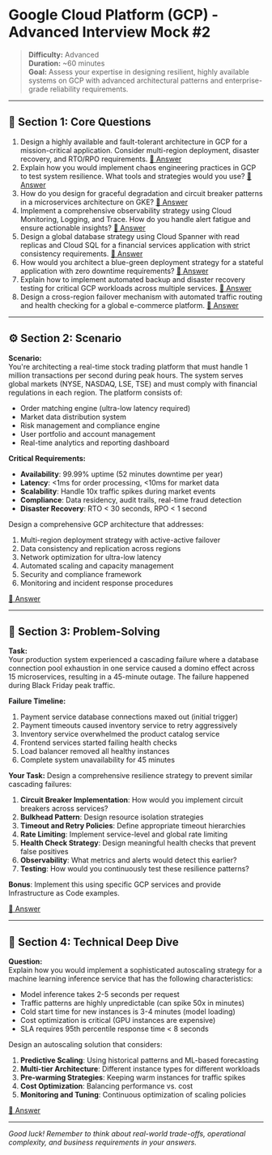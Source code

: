 # Google Cloud Platform (GCP) - Advanced Interview Mock #2

> **Difficulty:** Advanced  
> **Duration:** ~60 minutes  
> **Goal:** Assess your expertise in designing resilient, highly available systems on GCP with advanced architectural patterns and enterprise-grade reliability requirements.

---

## 🧠 Section 1: Core Questions

1. Design a highly available and fault-tolerant architecture in GCP for a mission-critical application. Consider multi-region deployment, disaster recovery, and RTO/RPO requirements. [📖 Answer](mock_2_answers.md#1-design-a-highly-available-and-fault-tolerant-architecture-in-gcp-for-a-mission-critical-application-consider-multi-region-deployment-disaster-recovery-and-rtorpo-requirements)
2. Explain how you would implement chaos engineering practices in GCP to test system resilience. What tools and strategies would you use? [📖 Answer](mock_2_answers.md#2-explain-how-you-would-implement-chaos-engineering-practices-in-gcp-to-test-system-resilience-what-tools-and-strategies-would-you-use)
3. How do you design for graceful degradation and circuit breaker patterns in a microservices architecture on GKE? [📖 Answer](mock_2_answers.md#3-how-do-you-design-for-graceful-degradation-and-circuit-breaker-patterns-in-a-microservices-architecture-on-gke)
4. Implement a comprehensive observability strategy using Cloud Monitoring, Logging, and Trace. How do you handle alert fatigue and ensure actionable insights? [📖 Answer](mock_2_answers.md#4-implement-a-comprehensive-observability-strategy-using-cloud-monitoring-logging-and-trace-how-do-you-handle-alert-fatigue-and-ensure-actionable-insights)
5. Design a global database strategy using Cloud Spanner with read replicas and Cloud SQL for a financial services application with strict consistency requirements. [📖 Answer](mock_2_answers.md#5-design-a-global-database-strategy-using-cloud-spanner-with-read-replicas-and-cloud-sql-for-a-financial-services-application-with-strict-consistency-requirements)
6. How would you architect a blue-green deployment strategy for a stateful application with zero downtime requirements? [📖 Answer](mock_2_answers.md#6-how-would-you-architect-a-blue-green-deployment-strategy-for-a-stateful-application-with-zero-downtime-requirements)
7. Explain how to implement automated backup and disaster recovery testing for critical GCP workloads across multiple services. [📖 Answer](mock_2_answers.md#7-explain-how-to-implement-automated-backup-and-disaster-recovery-testing-for-critical-gcp-workloads-across-multiple-services)
8. Design a cross-region failover mechanism with automated traffic routing and health checking for a global e-commerce platform. [📖 Answer](mock_2_answers.md#8-design-a-cross-region-failover-mechanism-with-automated-traffic-routing-and-health-checking-for-a-global-e-commerce-platform)

---

## ⚙️ Section 2: Scenario

**Scenario:**  
You're architecting a real-time stock trading platform that must handle 1 million transactions per second during peak hours. The system serves global markets (NYSE, NASDAQ, LSE, TSE) and must comply with financial regulations in each region. The platform consists of:

- Order matching engine (ultra-low latency required)
- Market data distribution system
- Risk management and compliance engine
- User portfolio and account management
- Real-time analytics and reporting dashboard

**Critical Requirements:**
- **Availability**: 99.99% uptime (52 minutes downtime per year)
- **Latency**: <1ms for order processing, <10ms for market data
- **Scalability**: Handle 10x traffic spikes during market events
- **Compliance**: Data residency, audit trails, real-time fraud detection
- **Disaster Recovery**: RTO < 30 seconds, RPO < 1 second

Design a comprehensive GCP architecture that addresses:
1. Multi-region deployment strategy with active-active failover
2. Data consistency and replication across regions
3. Network optimization for ultra-low latency
4. Automated scaling and capacity management
5. Security and compliance framework
6. Monitoring and incident response procedures

[📖 Answer](mock_2_answers.md#️-section-2-scenario---answer)

---

## 🧩 Section 3: Problem-Solving

**Task:**  
Your production system experienced a cascading failure where a database connection pool exhaustion in one service caused a domino effect across 15 microservices, resulting in a 45-minute outage. The failure happened during Black Friday peak traffic.

**Failure Timeline:**
1. Payment service database connections maxed out (initial trigger)
2. Payment timeouts caused inventory service to retry aggressively
3. Inventory service overwhelmed the product catalog service
4. Frontend services started failing health checks
5. Load balancer removed all healthy instances
6. Complete system unavailability for 45 minutes

**Your Task:**
Design a comprehensive resilience strategy to prevent similar cascading failures:

1. **Circuit Breaker Implementation**: How would you implement circuit breakers across services?
2. **Bulkhead Pattern**: Design resource isolation strategies
3. **Timeout and Retry Policies**: Define appropriate timeout hierarchies
4. **Rate Limiting**: Implement service-level and global rate limiting
5. **Health Check Strategy**: Design meaningful health checks that prevent false positives
6. **Observability**: What metrics and alerts would detect this earlier?
7. **Testing**: How would you continuously test these resilience patterns?

**Bonus**: Implement this using specific GCP services and provide Infrastructure as Code examples.

[📖 Answer](mock_2_answers.md#-section-3-problem-solving---answer)

---

## 🎯 Section 4: Technical Deep Dive

**Question:**  
Explain how you would implement a sophisticated autoscaling strategy for a machine learning inference service that has the following characteristics:

- Model inference takes 2-5 seconds per request
- Traffic patterns are highly unpredictable (can spike 50x in minutes)
- Cold start time for new instances is 3-4 minutes (model loading)
- Cost optimization is critical (GPU instances are expensive)
- SLA requires 95th percentile response time < 8 seconds

Design an autoscaling solution that considers:
1. **Predictive Scaling**: Using historical patterns and ML-based forecasting
2. **Multi-tier Architecture**: Different instance types for different workloads
3. **Pre-warming Strategies**: Keeping warm instances for traffic spikes
4. **Cost Optimization**: Balancing performance vs. cost
5. **Monitoring and Tuning**: Continuous optimization of scaling policies

[📖 Answer](mock_2_answers.md#-section-4-technical-deep-dive---answer)

---

*Good luck! Remember to think about real-world trade-offs, operational complexity, and business requirements in your answers.*
